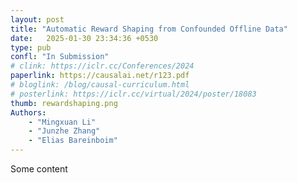 ```yaml
---
layout: post
title: "Automatic Reward Shaping from Confounded Offline Data"
date:   2025-01-30 23:34:36 +0530
type: pub
confl: "In Submission"
# clink: https://iclr.cc/Conferences/2024
paperlink: https://causalai.net/r123.pdf
# bloglink: /blog/causal-curriculum.html
# posterlink: https://iclr.cc/virtual/2024/poster/18083
thumb: rewardshaping.png
Authors:
    - "Mingxuan Li"
    - "Junzhe Zhang"
    - "Elias Bareinboim"
---
```


Some content
